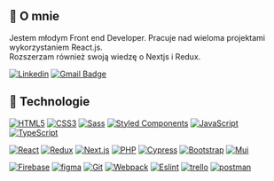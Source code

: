 ## 🙍 O mnie 
Jestem młodym Front end Developer. Pracuje nad wieloma projektami wykorzystaniem React.js. <br> 
Rozszerzam również swoją wiedzę o Nextjs i Redux. <br>

[![Linkedin](https://img.shields.io/badge/-LinkedIn-blue?style=flat-square&logo=Linkedin&logoColor=white&link=https://www.linkedin.com/in/tomaszurbankiewicz/)](https://www.linkedin.com/in/tomaszurbankiewicz/)
[![Gmail Badge](https://img.shields.io/badge/-Gmail-c14438?style=flat-square&logo=Gmail&logoColor=white&link=mailto:tomasz.urbankiewicz@gmail.com)](mailto:tomasz.urbankiewicz@gmail.com)

## 🔧 Technologie

[![HTML5](https://img.shields.io/badge/-HTML5-E34F26?style=flat-square&logo=html5&logoColor=white&link=https://github.com/olafsulich/)](https://github.com/olafsulich/)
[![CSS3](https://img.shields.io/badge/-CSS3-1572B6?style=flat-square&logo=css3&link=https://github.com/olafsulich/)](https://github.com/olafsulich/)
[![Sass](https://img.shields.io/badge/-Sass-0A1A2F?style=flat-square&logo=Sass&logoColor=pink)](https://github.com/olafsulich/)
[![Styled Components](https://img.shields.io/badge/-StyledComponents-0A1A2F?style=flat-square&logo=Styled-Components)](https://github.com/olafsulich/)
[![JavaScript](https://img.shields.io/badge/-JavaScript-0A1A2F?style=flat-square&logo=javascript&link=https://github.com/olafsulich/)](https://github.com/olafsulich/)
[![TypeScript](https://img.shields.io/badge/-TypeScript-1572B6?style=flat-square&logoColor=white&logo=typescript&link=https://github.com/olafsulich/)](https://github.com/olafsulich/)

[![React](https://img.shields.io/badge/-React-0A1A2F?style=flat-square&logo=react)](https://github.com/olafsulich/)
[![Redux](https://img.shields.io/badge/-Redux-0A1A2F?style=flat-square&logo=Redux&logoColor=pink)](https://github.com/olafsulich/)
[![Next.js](https://img.shields.io/badge/-Next.js-0A1A2F?style=flat-square&logo=Next.js&logoColor=white)](https://github.com/olafsulich/)
[![PHP](https://img.shields.io/badge/-php-0A1A2F?style=flat-square&logo=php)](https://github.com/olafsulich/)
[![Cypress](https://img.shields.io/badge/-Cypress-E34F26?style=flat-square&logo=cypress)](https://github.com/olafsulich/)
[![Bootstrap](https://img.shields.io/badge/-Bootstrap-purple?style=flat-square&logo=Bootstrap)](https://github.com/olafsulich/)
[![Mui](https://img.shields.io/badge/-Mui-0A1A2F?style=flat-square&logo=Mui)](https://github.com/olafsulich/)

[![Firebase](https://img.shields.io/badge/-Firebase-E34F26?style=flat-square&logo=Firebase&logoColor=white)](https://github.com/olafsulich/)
[![figma](https://img.shields.io/badge/-figma-0A1A2F?style=flat-square&logo=figma&logoColor=orange)](https://github.com/olafsulich/)
[![Git](https://img.shields.io/badge/-Git-0A1A2F?style=flat-square&logo=git&link=https://github.com/olafsulich/)](https://github.com/olafsulich/)
[![Webpack](https://img.shields.io/badge/-Webpack-blue?style=flat-square&logo=Webpack&logoColor=white)](https://github.com/olafsulich/)
[![Eslint](https://img.shields.io/badge/-Eslint-purple?style=flat-square&logo=Eslint&logoColor=white)](https://github.com/olafsulich/)
[![trello](https://img.shields.io/badge/-trello-blue?style=flat-square&logo=trello&logoColor=white)](https://github.com/olafsulich/)
[![postman](https://img.shields.io/badge/-postman-E34F26?style=flat-square&logo=postman&logoColor=white)](https://github.com/olafsulich/)
<br>

